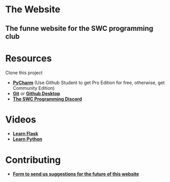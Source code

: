 The Website
==============================================
The funne website for the SWC programming club
----------------------------------------------

# Resources
Clone this project

- **[PyCharm](https://www.jetbrains.com/pycharm/download/#section=windows)** (Use Github Student to get Pro Edition for free, otherwise, get Community Edition)
- **[Git](https://git-scm.com/downloads)** or **[Github Desktop](https://desktop.github.com/)**
- **[The SWC Programming Discord](https://discord.gg/kHnWu8ZFts)**

# Videos
- **[Learn Flask](https://www.youtube.com/watch?v=8MugwYnHdfg&list=PL51sO5o0Si7vcAVwEV-f6bAqChgiubQ3f)**
- **[Learn Python](https://www.youtube.com/watch?v=fLmVlRY8A04&list=PL51sO5o0Si7snTuFmG3MMr79eq7ZSuxkH)**

# Contributing
- **[Form to send us suggestions for the future of this website](https://forms.gle/DJCaoDH6HRKPRUFb8)**
